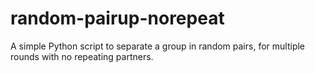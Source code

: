 # random-pairup-norepeat
A simple Python script to separate a group in random pairs, for multiple rounds with no repeating partners.
